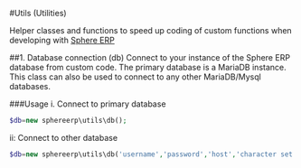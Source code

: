 #Utils (Utilities)

Helper classes and functions to speed up coding of custom functions when developing with [Sphere ERP](https://www.sphereerp.com)

##1. Database connection (db)
Connect to your instance of the Sphere ERP database from custom code. The primary database is a MariaDB instance. 
This class can also be used to connect to any other MariaDB/Mysql databases.

###Usage
i. Connect to primary database
```php
$db=new sphereerp\utils\db();
```

ii: Connect to other database
```php
$db=new sphereerp\utils\db('username','password','host','character set', database);
```

